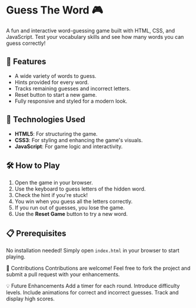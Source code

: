 # Guess The Word 🎮

A fun and interactive word-guessing game built with HTML, CSS, and JavaScript. Test your vocabulary skills and see how many words you can guess correctly!

## 📝 Features

- A wide variety of words to guess.
- Hints provided for every word.
- Tracks remaining guesses and incorrect letters.
- Reset button to start a new game.
- Fully responsive and styled for a modern look.

## 🚀 Technologies Used

- **HTML5**: For structuring the game.
- **CSS3**: For styling and enhancing the game's visuals.
- **JavaScript**: For game logic and interactivity.

## 🛠️ How to Play

1. Open the game in your browser.
2. Use the keyboard to guess letters of the hidden word.
3. Check the hint if you're stuck!
4. You win when you guess all the letters correctly.
5. If you run out of guesses, you lose the game.
6. Use the **Reset Game** button to try a new word.

## 📋 Prerequisites

No installation needed! Simply open `index.html` in your browser to start playing.

🤝 Contributions
Contributions are welcome! Feel free to fork the project and submit a pull request with your enhancements.

💡 Future Enhancements
Add a timer for each round.
Introduce difficulty levels.
Include animations for correct and incorrect guesses.
Track and display high scores.
